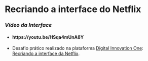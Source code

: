 <h1>Recriando a interface do Netflix</h1>


<h3><em>Vídeo da Interface</em></h3>
  <ul>
    <li>
      <h4>https://youtu.be/HSqa4mUnA8Y</h4>
    </li>
 </ul>
 
 
- Desafio prático realizado na plataforma [Digital Innovation One](https://web.digitalinnovation.one/home "Digital Innovation One"): [Recriando a interface da Netflix](https://web.digitalinnovation.one/project/recriando-a-interface-do-netflix/learning/d75bfc6e-a532-47d9-a18d-b5b6c43a660e?back=/track/everis-fullstack-developer&bootcamp_id=4783a045-fcd6-4074-b5b7-4e85cab84888).




 
 
